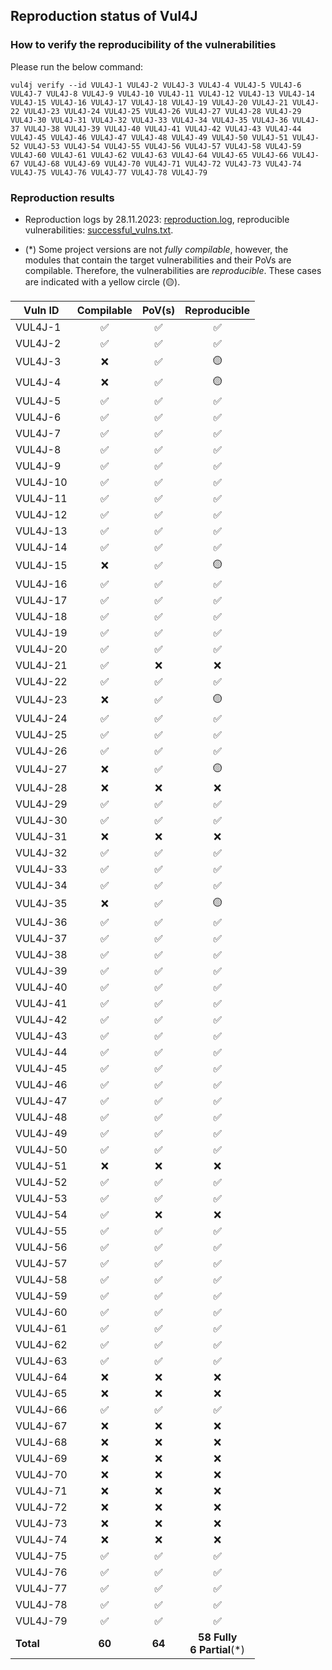 ## Reproduction status of Vul4J

### How to verify the reproducibility of the vulnerabilities
Please run the below command:
```
vul4j verify --id VUL4J-1 VUL4J-2 VUL4J-3 VUL4J-4 VUL4J-5 VUL4J-6 VUL4J-7 VUL4J-8 VUL4J-9 VUL4J-10 VUL4J-11 VUL4J-12 VUL4J-13 VUL4J-14 VUL4J-15 VUL4J-16 VUL4J-17 VUL4J-18 VUL4J-19 VUL4J-20 VUL4J-21 VUL4J-22 VUL4J-23 VUL4J-24 VUL4J-25 VUL4J-26 VUL4J-27 VUL4J-28 VUL4J-29 VUL4J-30 VUL4J-31 VUL4J-32 VUL4J-33 VUL4J-34 VUL4J-35 VUL4J-36 VUL4J-37 VUL4J-38 VUL4J-39 VUL4J-40 VUL4J-41 VUL4J-42 VUL4J-43 VUL4J-44 VUL4J-45 VUL4J-46 VUL4J-47 VUL4J-48 VUL4J-49 VUL4J-50 VUL4J-51 VUL4J-52 VUL4J-53 VUL4J-54 VUL4J-55 VUL4J-56 VUL4J-57 VUL4J-58 VUL4J-59 VUL4J-60 VUL4J-61 VUL4J-62 VUL4J-63 VUL4J-64 VUL4J-65 VUL4J-66 VUL4J-67 VUL4J-68 VUL4J-69 VUL4J-70 VUL4J-71 VUL4J-72 VUL4J-73 VUL4J-74 VUL4J-75 VUL4J-76 VUL4J-77 VUL4J-78 VUL4J-79
```

### Reproduction results
* Reproduction logs by 28.11.2023: [reproduction.log](reproduction/reproduction.log), reproducible vulnerabilities: [successful_vulns.txt](reproduction/successful_vulns.txt).

* (\*) Some project versions are not *fully compilable*, however, the modules that contain the target vulnerabilities and their PoVs are compilable. Therefore, the vulnerabilities are *reproducible*. These cases are indicated with a yellow circle (🟡).

| Vuln ID   | Compilable | PoV(s) | Reproducible |
|-----------|:------:|:------:|:-------:|
| VUL4J-1	|	✅	|	✅	| 	✅	|
| VUL4J-2	|	✅	|	✅	| 	✅	|
| VUL4J-3	|	❌	|	✅	| 	🟡	|
| VUL4J-4	|	❌	|	✅	| 	🟡	|
| VUL4J-5	|	✅	|	✅	| 	✅	|
| VUL4J-6	|	✅	|	✅	| 	✅	|
| VUL4J-7	|	✅	|	✅	| 	✅	|
| VUL4J-8	|	✅	|	✅	| 	✅	|
| VUL4J-9	|	✅	|	✅	| 	✅	|
| VUL4J-10	|	✅	|	✅	| 	✅	|
| VUL4J-11	|	✅	|	✅	| 	✅	|
| VUL4J-12	|	✅	|	✅	| 	✅	|
| VUL4J-13	|	✅	|	✅	| 	✅	|
| VUL4J-14	|	✅	|	✅	| 	✅	|
| VUL4J-15	|	❌	|	✅	| 	🟡	|
| VUL4J-16	|	✅	|	✅	| 	✅	|
| VUL4J-17	|	✅	|	✅	| 	✅	|
| VUL4J-18	|	✅	|	✅	| 	✅	|
| VUL4J-19	|	✅	|	✅	| 	✅	|
| VUL4J-20	|	✅	|	✅	| 	✅	|
| VUL4J-21	|	✅	|	❌	| 	❌	|
| VUL4J-22	|	✅	|	✅	| 	✅	|
| VUL4J-23	|	❌	|	✅	| 	🟡	|
| VUL4J-24	|	✅	|	✅	| 	✅	|
| VUL4J-25	|	✅	|	✅	| 	✅	|
| VUL4J-26	|	✅	|	✅	| 	✅	|
| VUL4J-27	|	❌	|	✅	| 	🟡	|
| VUL4J-28	|	❌	|	❌	| 	❌	|
| VUL4J-29	|	✅	|	✅	| 	✅	|
| VUL4J-30	|	✅	|	✅	| 	✅	|
| VUL4J-31	|	❌	|	❌	| 	❌	|
| VUL4J-32	|	✅	|	✅	| 	✅	|
| VUL4J-33	|	✅	|	✅	| 	✅	|
| VUL4J-34	|	✅	|	✅	| 	✅	|
| VUL4J-35	|	❌	|	✅	| 	🟡	|
| VUL4J-36	|	✅	|	✅	| 	✅	|
| VUL4J-37	|	✅	|	✅	| 	✅	|
| VUL4J-38	|	✅	|	✅	| 	✅	|
| VUL4J-39	|	✅	|	✅	| 	✅	|
| VUL4J-40	|	✅	|	✅	| 	✅	|
| VUL4J-41	|	✅	|	✅	| 	✅	|
| VUL4J-42	|	✅	|	✅	| 	✅	|
| VUL4J-43	|	✅	|	✅	| 	✅	|
| VUL4J-44	|	✅	|	✅	| 	✅	|
| VUL4J-45	|	✅	|	✅	| 	✅	|
| VUL4J-46	|	✅	|	✅	| 	✅	|
| VUL4J-47	|	✅	|	✅	| 	✅	|
| VUL4J-48	|	✅	|	✅	| 	✅	|
| VUL4J-49	|	✅	|	✅	| 	✅	|
| VUL4J-50	|	✅	|	✅	| 	✅	|
| VUL4J-51	|	❌	|	❌	| 	❌	|
| VUL4J-52	|	✅	|	✅	| 	✅	|
| VUL4J-53	|	✅	|	✅	| 	✅	|
| VUL4J-54	|	✅	|	❌	| 	❌	|
| VUL4J-55	|	✅	|	✅	| 	✅	|
| VUL4J-56	|	✅	|	✅	| 	✅	|
| VUL4J-57	|	✅	|	✅	| 	✅	|
| VUL4J-58	|	✅	|	✅	| 	✅	|
| VUL4J-59	|	✅	|	✅	| 	✅	|
| VUL4J-60	|	✅	|	✅	| 	✅	|
| VUL4J-61	|	✅	|	✅	| 	✅	|
| VUL4J-62	|	✅	|	✅	| 	✅	|
| VUL4J-63	|	✅	|	✅	| 	✅	|
| VUL4J-64	|	❌	|	❌	| 	❌	|
| VUL4J-65	|	❌	|	❌	| 	❌	|
| VUL4J-66	|	✅	|	✅	| 	✅	|
| VUL4J-67	|	❌	|	❌	| 	❌	|
| VUL4J-68	|	❌	|	❌	| 	❌	|
| VUL4J-69	|	❌	|	❌	| 	❌	|
| VUL4J-70	|	❌	|	❌	| 	❌	|
| VUL4J-71	|	❌	|	❌	| 	❌	|
| VUL4J-72	|	❌	|	❌	| 	❌	|
| VUL4J-73	|	❌	|	❌	| 	❌	|
| VUL4J-74	|	❌	|	❌	| 	❌	|
| VUL4J-75	|	✅	|	✅	| 	✅	|
| VUL4J-76	|	✅	|	✅	| 	✅	|
| VUL4J-77	|	✅	|	✅	| 	✅	|
| VUL4J-78	|	✅	|	✅	| 	✅	|
| VUL4J-79	|	✅	|	✅	| 	✅	|
| **Total** |**60**  | **64** | **58 Fully**<br/> **6 Partial**(*)  | 